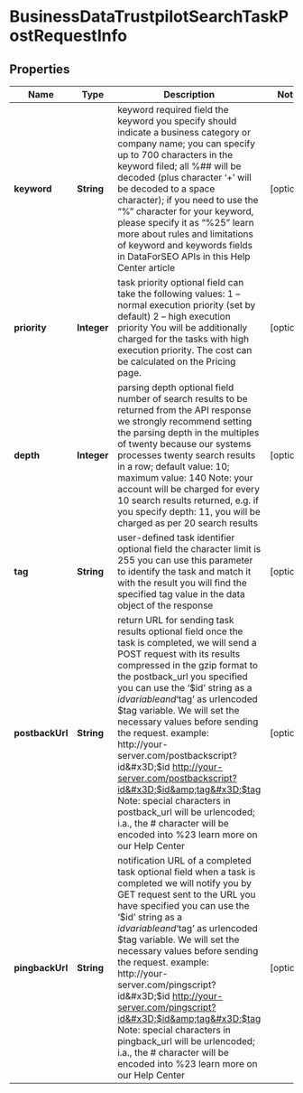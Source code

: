 

# BusinessDataTrustpilotSearchTaskPostRequestInfo


## Properties

| Name | Type | Description | Notes |
|------------ | ------------- | ------------- | -------------|
|**keyword** | **String** | keyword required field the keyword you specify should indicate a business category or company name; you can specify up to 700 characters in the keyword filed; all %## will be decoded (plus character ‘+’ will be decoded to a space character); if you need to use the “%” character for your keyword, please specify it as “%25” learn more about rules and limitations of keyword and keywords fields in DataForSEO APIs in this Help Center article |  [optional] |
|**priority** | **Integer** | task priority optional field can take the following values: 1 – normal execution priority (set by default) 2 – high execution priority You will be additionally charged for the tasks with high execution priority. The cost can be calculated on the Pricing page. |  [optional] |
|**depth** | **Integer** | parsing depth optional field number of search results to be returned from the API response we strongly recommend setting the parsing depth in the multiples of twenty because our systems processes twenty search results in a row; default value: 10; maximum value: 140 Note: your account will be charged for every 10 search results returned, e.g. if you specify depth: 11, you will be charged as per 20 search results |  [optional] |
|**tag** | **String** | user-defined task identifier optional field the character limit is 255 you can use this parameter to identify the task and match it with the result you will find the specified tag value in the data object of the response |  [optional] |
|**postbackUrl** | **String** | return URL for sending task results optional field once the task is completed, we will send a POST request with its results compressed in the gzip format to the postback_url you specified you can use the ‘$id’ string as a $id variable and ‘$tag’ as urlencoded $tag variable. We will set the necessary values before sending the request. example: http://your-server.com/postbackscript?id&#x3D;$id http://your-server.com/postbackscript?id&#x3D;$id&amp;tag&#x3D;$tag Note: special characters in postback_url will be urlencoded; i.a., the # character will be encoded into %23 learn more on our Help Center |  [optional] |
|**pingbackUrl** | **String** | notification URL of a completed task optional field when a task is completed we will notify you by GET request sent to the URL you have specified you can use the ‘$id’ string as a $id variable and ‘$tag’ as urlencoded $tag variable. We will set the necessary values before sending the request. example: http://your-server.com/pingscript?id&#x3D;$id http://your-server.com/pingscript?id&#x3D;$id&amp;tag&#x3D;$tag Note: special characters in pingback_url will be urlencoded; i.a., the # character will be encoded into %23 learn more on our Help Center |  [optional] |



